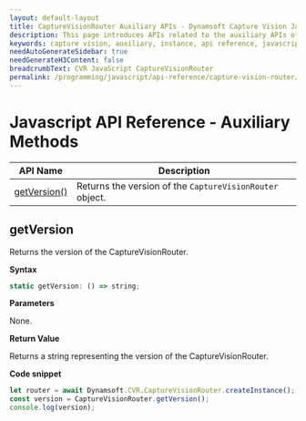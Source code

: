 ```yaml
---
layout: default-layout
title: CaptureVisionRouter Auxiliary APIs - Dynamsoft Capture Vision JavaScript Edition API
description: This page introduces APIs related to the auxiliary APIs of CaptureVisionRouter of Dynamsoft Capture Vision JavaScript Edition.
keywords: capture vision, auxiliary, instance, api reference, javascript, js
needAutoGenerateSidebar: true
needGenerateH3Content: false
breadcrumbText: CVR JavaScript CaptureVisionRouter
permalink: /programming/javascript/api-reference/capture-vision-router/auxiliary-methods.html
---
```


# Javascript API Reference - Auxiliary Methods

| API Name                                                      | Description                                              |
| ------------------------------------------------------------- | -------------------------------------------------------- |
| [getVersion()](#getversion)                                     | Returns the version of the `CaptureVisionRouter` object. |

## getVersion

Returns the version of the CaptureVisionRouter.

**Syntax**

```js
static getVersion: () => string;
```

**Parameters**

None.

**Return Value**

Returns a string representing the version of the CaptureVisionRouter.

**Code snippet**

```js
let router = await Dynamsoft.CVR.CaptureVisionRouter.createInstance();
const version = CaptureVisionRouter.getVersion();
console.log(version);
```